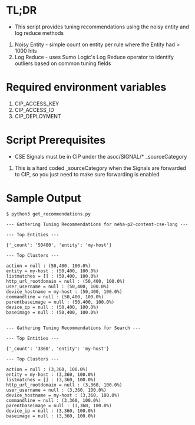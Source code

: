 # TL;DR
- This script provides tuning recommendations using the noisy entity and log reduce methods 

1. Noisy Entity - simple count on entity per rule where the Entity had > 1000 hits
2. Log Reduce - uses Sumo Logic's Log Reduce operator to identify outliers based on common tuning fields 

# Required environment variables
1. CIP_ACCESS_KEY
2. CIP_ACCESS_ID
3. CIP_DEPLOYMENT

# Script Prerequisites 
* CSE Signals must be in CIP under the asoc/SIGNAL/* _sourceCategory
1. This is a hard coded _sourceCategory when the Signals are forwarded to CIP, so you just need to make sure forwarding is enabled

# Sample Output
```
$ python3 get_recommendations.py 

--- Gathering Tuning Recommendations for neha-p2-content-cse-long ---

--- Top Entities ---

{'_count': '50400', 'entity': 'my-host'}

--- Top Clusters ---

action = null : (50,400, 100.0%)
entity = my-host : (50,400, 100.0%)
listmatches = [] : (50,400, 100.0%)
http_url_rootdomain = null : (50,400, 100.0%)
user_username = null : (50,400, 100.0%)
device_hostname = my-host : (50,400, 100.0%)
commandline = null : (50,400, 100.0%)
parentbaseimage = null : (50,400, 100.0%)
device_ip = null : (50,400, 100.0%)
baseimage = null : (50,400, 100.0%)


--- Gathering Tuning Recommendations for Search ---

--- Top Entities ---

{'_count': '3360', 'entity': 'my-host'}

--- Top Clusters ---

action = null : (3,360, 100.0%)
entity = my-host : (3,360, 100.0%)
listmatches = [] : (3,360, 100.0%)
http_url_rootdomain = null : (3,360, 100.0%)
user_username = null : (3,360, 100.0%)
device_hostname = my-host : (3,360, 100.0%)
commandline = null : (3,360, 100.0%)
parentbaseimage = null : (3,360, 100.0%)
device_ip = null : (3,360, 100.0%)
baseimage = null : (3,360, 100.0%)
```